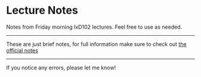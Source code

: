 # Lecture Notes

Notes from Friday morning IxD102 lectures. Feel free to use as needed. 

* * * 

These are just brief notes, for full information make sure to check out [the official notes](https://github.com/ixdbelfast/ixdbelfast.github.io/blob/0905239cc4ed4b2ea2f6ead2431e7cab8d3ad130/modules/IXD102/IXD102.md)

* * * 

If you notice any errors, please let me know!
